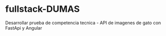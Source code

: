 # fullstack-DUMAS
Desarrollar prueba de competencia tecnica - API de imagenes de gato con FastApi y Angular
